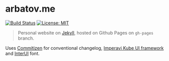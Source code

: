 # arbatov.me

[![Build Status](https://travis-ci.org/vladzima/arbatovme.svg?branch=gh-pages)](https://travis-ci.org/vladzima/arbatovme)
[![License: MIT](https://img.shields.io/badge/License-MIT-yellow.svg)](https://opensource.org/licenses/MIT)

> Personal website on [Jekyll](https://jekyllrb.com]), hosted on Github Pages on `gh-pages` branch.

Uses [Commitizen](https://github.com/commitizen/cz-cli) for conventional changelog, [Imperavi Kube UI framework](https://github.com/imperavi/kubeframework) and [InterUI](https://rsms.me/inter/) font.
